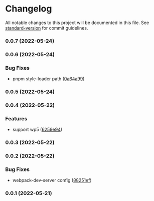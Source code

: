 # Changelog

All notable changes to this project will be documented in this file. See [standard-version](https://github.com/conventional-changelog/standard-version) for commit guidelines.

### 0.0.7 (2022-05-24)

### 0.0.6 (2022-05-24)


### Bug Fixes

* pnpm style-loader path ([0a64a99](https://github.com/fupengl/react-app-rewired-single-spa/commit/0a64a996ba88c7c0057b707ec5d84e00c02d418d))

### 0.0.5 (2022-05-24)

### 0.0.4 (2022-05-22)


### Features

* support wp5 ([6259e94](https://github.com/fupengl/react-app-rewired-single-spa/commit/6259e945dc856f0d55947a4c6339b4e6c905a2a9))

### 0.0.3 (2022-05-22)

### 0.0.2 (2022-05-22)


### Bug Fixes

* webpack-dev-server config ([88251ef](https://github.com/fupengl/react-app-rewired-single-spa/commit/88251efb851cb31ffdcb2b5aaf231134887b5d7c))

### 0.0.1 (2022-05-21)

